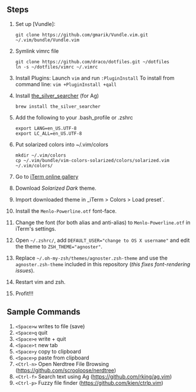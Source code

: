## Steps

1. Set up [Vundle]:
   ```
   git clone https://github.com/gmarik/Vundle.vim.git ~/.vim/bundle/Vundle.vim
   ```

2. Symlink vimrc file
   ```
   git clone https://github.com/draco/dotfiles.git ~/dotfiles
   ln -s ~/dotfiles/vimrc ~/.vimrc
   ```

3. Install Plugins:
   Launch `vim` and run `:PluginInstall`
   To install from command line: `vim +PluginInstall +qall`

4. Install [the_silver_searcher](https://github.com/ggreer/the_silver_searcher) (for Ag)
   ```
   brew install the_silver_searcher
   ```

5. Add the following to your .bash_profile or .zshrc 
   ```
   export LANG=en_US.UTF-8
   export LC_ALL=en_US.UTF-8
   ```

6. Put solarized colors into ~/.vim/colors
 
   ```
   mkdir ~/.vim/colors
   cp ~/.vim/bundle/vim-colors-solarized/colors/solarized.vim ~/.vim/colors/
   ```

1. Go to [iTerm online gallery](https://code.google.com/p/iterm2/wiki/ColorGallery)

2. Download _Solarized Dark_ theme.

3. Import downloaded theme in _iTerm > Colors > Load preset`.

1. Install the `Menlo-Powerline.otf` font-face.

1. Change the font (for both alias and anti-alias) to `Menlo-Powerline.otf` in iTerm's settings.

1. Open `~/.zshrc/`, add `DEFAULT_USER="change to OS X username"` and edit the theme to `ZSH_THEME="agnoster"`.

1. Replace `~/.oh-my-zsh/themes/agnoster.zsh-theme` and use the `agnoster.zsh-theme` included in this repository (_this fixes font-rendering issues_).

1. Restart vim and zsh.

7. Profit!!!

## Sample Commands

1. `<Space>w` writes to file (save)
2. `<Space>q` quit
3. `<Space>e` write + quit
4. `<Space>t` new tab
5. `<Space>y` copy to clipboard
6. `<Space>p` paste from clipboard
7. `<Ctrl-n>` Open Nerdtree File Browsing (https://github.com/scrooloose/nerdtree)
8. `<Ctrl-f>` Search text using Ag (https://github.com/rking/ag.vim)
9. `<Ctrl-p>` Fuzzy file finder (https://github.com/kien/ctrlp.vim)

